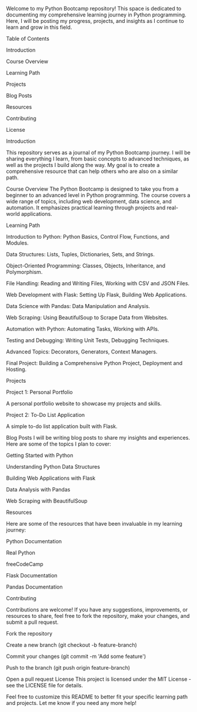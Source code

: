 Welcome to my Python Bootcamp repository! This space is dedicated to documenting my comprehensive learning journey in Python programming. Here, I will be posting my progress, projects, and insights as I continue to learn and grow in this field.

Table of Contents

Introduction

Course Overview

Learning Path

Projects

Blog Posts

Resources

Contributing

License

Introduction

This repository serves as a journal of my Python Bootcamp journey. I will be sharing everything I learn, from basic concepts to advanced techniques, as well as the projects I build along the way. My goal is to create a comprehensive resource that can help others who are also on a similar path.

Course Overview
The Python Bootcamp is designed to take you from a beginner to an advanced level in Python programming. The course covers a wide range of topics, including web development, data science, and automation. It emphasizes practical learning through projects and real-world applications.

Learning Path

Introduction to Python: Python Basics, Control Flow, Functions, and Modules.

Data Structures: Lists, Tuples, Dictionaries, Sets, and Strings.

Object-Oriented Programming: Classes, Objects, Inheritance, and Polymorphism.

File Handling: Reading and Writing Files, Working with CSV and JSON Files.

Web Development with Flask: Setting Up Flask, Building Web Applications.

Data Science with Pandas: Data Manipulation and Analysis.

Web Scraping: Using BeautifulSoup to Scrape Data from Websites.

Automation with Python: Automating Tasks, Working with APIs.

Testing and Debugging: Writing Unit Tests, Debugging Techniques.


Advanced Topics: Decorators, Generators, Context Managers.

Final Project: Building a Comprehensive Python Project, Deployment and Hosting.

Projects

Project 1: Personal Portfolio

A personal portfolio website to showcase my projects and skills.

Project 2: To-Do List Application

A simple to-do list application built with Flask.



Blog Posts
I will be writing blog posts to share my insights and experiences. Here are some of the topics I plan to cover:

Getting Started with Python

Understanding Python Data Structures

Building Web Applications with Flask

Data Analysis with Pandas

Web Scraping with BeautifulSoup


Resources

Here are some of the resources that have been invaluable in my learning journey:

Python Documentation

Real Python

freeCodeCamp

Flask Documentation

Pandas Documentation

Contributing

Contributions are welcome! If you have any suggestions, improvements, or resources to share, feel free to fork the repository, make your changes, and submit a pull request.

Fork the repository

Create a new branch (git checkout -b feature-branch)

Commit your changes (git commit -m 'Add some feature')

Push to the branch (git push origin feature-branch)

Open a pull request
License
This project is licensed under the MIT License - see the LICENSE file for details.

Feel free to customize this README to better fit your specific learning path and projects. Let me know if you need any more help!
